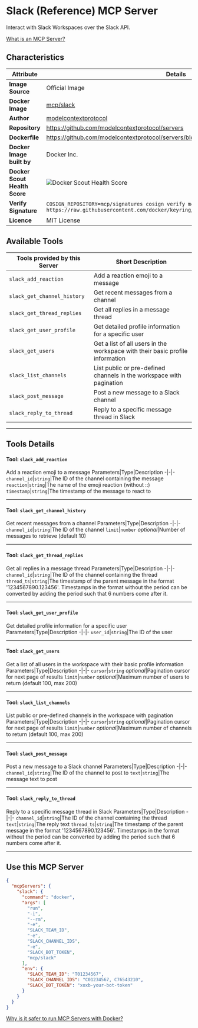 # Slack (Reference) MCP Server

Interact with Slack Workspaces over the Slack API.

[What is an MCP Server?](https://www.anthropic.com/news/model-context-protocol)

## Characteristics
Attribute|Details|
|-|-|
**Image Source**|Official Image
**Docker Image**|[mcp/slack](https://hub.docker.com/repository/docker/mcp/slack)
**Author**|[modelcontextprotocol](https://github.com/modelcontextprotocol)
**Repository**|https://github.com/modelcontextprotocol/servers
**Dockerfile**|https://github.com/modelcontextprotocol/servers/blob/2025.4.24/src/slack/Dockerfile
**Docker Image built by**|Docker Inc.
**Docker Scout Health Score**| ![Docker Scout Health Score](https://api.scout.docker.com/v1/policy/insights/org-image-score/badge/mcp/slack)
**Verify Signature**|`COSIGN_REPOSITORY=mcp/signatures cosign verify mcp/slack --key https://raw.githubusercontent.com/docker/keyring/refs/heads/main/public/mcp/latest.pub`
**Licence**|MIT License

## Available Tools
Tools provided by this Server|Short Description
-|-
`slack_add_reaction`|Add a reaction emoji to a message|
`slack_get_channel_history`|Get recent messages from a channel|
`slack_get_thread_replies`|Get all replies in a message thread|
`slack_get_user_profile`|Get detailed profile information for a specific user|
`slack_get_users`|Get a list of all users in the workspace with their basic profile information|
`slack_list_channels`|List public or pre-defined channels in the workspace with pagination|
`slack_post_message`|Post a new message to a Slack channel|
`slack_reply_to_thread`|Reply to a specific message thread in Slack|

---
## Tools Details

#### Tool: **`slack_add_reaction`**
Add a reaction emoji to a message
Parameters|Type|Description
-|-|-
`channel_id`|`string`|The ID of the channel containing the message
`reaction`|`string`|The name of the emoji reaction (without ::)
`timestamp`|`string`|The timestamp of the message to react to

---
#### Tool: **`slack_get_channel_history`**
Get recent messages from a channel
Parameters|Type|Description
-|-|-
`channel_id`|`string`|The ID of the channel
`limit`|`number` *optional*|Number of messages to retrieve (default 10)

---
#### Tool: **`slack_get_thread_replies`**
Get all replies in a message thread
Parameters|Type|Description
-|-|-
`channel_id`|`string`|The ID of the channel containing the thread
`thread_ts`|`string`|The timestamp of the parent message in the format '1234567890.123456'. Timestamps in the format without the period can be converted by adding the period such that 6 numbers come after it.

---
#### Tool: **`slack_get_user_profile`**
Get detailed profile information for a specific user
Parameters|Type|Description
-|-|-
`user_id`|`string`|The ID of the user

---
#### Tool: **`slack_get_users`**
Get a list of all users in the workspace with their basic profile information
Parameters|Type|Description
-|-|-
`cursor`|`string` *optional*|Pagination cursor for next page of results
`limit`|`number` *optional*|Maximum number of users to return (default 100, max 200)

---
#### Tool: **`slack_list_channels`**
List public or pre-defined channels in the workspace with pagination
Parameters|Type|Description
-|-|-
`cursor`|`string` *optional*|Pagination cursor for next page of results
`limit`|`number` *optional*|Maximum number of channels to return (default 100, max 200)

---
#### Tool: **`slack_post_message`**
Post a new message to a Slack channel
Parameters|Type|Description
-|-|-
`channel_id`|`string`|The ID of the channel to post to
`text`|`string`|The message text to post

---
#### Tool: **`slack_reply_to_thread`**
Reply to a specific message thread in Slack
Parameters|Type|Description
-|-|-
`channel_id`|`string`|The ID of the channel containing the thread
`text`|`string`|The reply text
`thread_ts`|`string`|The timestamp of the parent message in the format '1234567890.123456'. Timestamps in the format without the period can be converted by adding the period such that 6 numbers come after it.

---
## Use this MCP Server

```json
{
  "mcpServers": {
    "slack": {
      "command": "docker",
      "args": [
        "run",
        "-i",
        "--rm",
        "-e",
        "SLACK_TEAM_ID",
        "-e",
        "SLACK_CHANNEL_IDS",
        "-e",
        "SLACK_BOT_TOKEN",
        "mcp/slack"
      ],
      "env": {
        "SLACK_TEAM_ID": "T01234567",
        "SLACK_CHANNEL_IDS": "C01234567, C76543210",
        "SLACK_BOT_TOKEN": "xoxb-your-bot-token"
      }
    }
  }
}
```

[Why is it safer to run MCP Servers with Docker?](https://www.docker.com/blog/the-model-context-protocol-simplifying-building-ai-apps-with-anthropic-claude-desktop-and-docker/)
